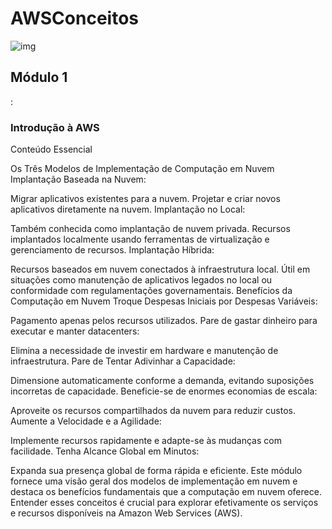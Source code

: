 # AWSConceitos

![img](https://abracd.org/wp-content/uploads/2023/05/Group-169-3-1024x536.webp)

<h2>Módulo 1</h2>:

<h3>Introdução à AWS</h3>
Conteúdo Essencial

Os Três Modelos de Implementação de Computação em Nuvem
Implantação Baseada na Nuvem:

Migrar aplicativos existentes para a nuvem.
Projetar e criar novos aplicativos diretamente na nuvem.
Implantação no Local:

Também conhecida como implantação de nuvem privada.
Recursos implantados localmente usando ferramentas de virtualização e gerenciamento de recursos.
Implantação Híbrida:

Recursos baseados em nuvem conectados à infraestrutura local.
Útil em situações como manutenção de aplicativos legados no local ou conformidade com regulamentações governamentais.
Benefícios da Computação em Nuvem
Troque Despesas Iniciais por Despesas Variáveis:

Pagamento apenas pelos recursos utilizados.
Pare de gastar dinheiro para executar e manter datacenters:

Elimina a necessidade de investir em hardware e manutenção de infraestrutura.
Pare de Tentar Adivinhar a Capacidade:

Dimensione automaticamente conforme a demanda, evitando suposições incorretas de capacidade.
Beneficie-se de enormes economias de escala:

Aproveite os recursos compartilhados da nuvem para reduzir custos.
Aumente a Velocidade e a Agilidade:

Implemente recursos rapidamente e adapte-se às mudanças com facilidade.
Tenha Alcance Global em Minutos:

Expanda sua presença global de forma rápida e eficiente.
Este módulo fornece uma visão geral dos modelos de implementação em nuvem e destaca os benefícios fundamentais que a computação em nuvem oferece. Entender esses conceitos é crucial para explorar efetivamente os serviços e recursos disponíveis na Amazon Web Services (AWS).
